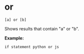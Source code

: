 # or

`[a] or [b]`

Shows results that contain "a" or "b".

**Example:**
```
if statement python or js
```